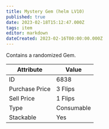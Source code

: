 ```yaml
---
title: Mystery Gem (helm LV10)
published: true
date: 2023-02-18T15:12:47.000Z
tags: item
editor: markdown
dateCreated: 2023-02-16T00:00:00.000Z
---
```


Contains a randomized Gem.

|Attribute|Value|
|-|-|
|ID|6838|
|Purchase Price|3 Flips|
|Sell Price|1 Flips|
|Type|Consumable|
|Stackable|Yes|


